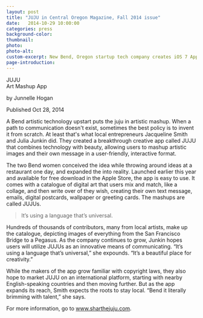 ```yaml
---
layout: post
title: "JUJU in Central Oregon Magazine, Fall 2014 issue"
date:   2014-10-29 10:00:00
categories: press
background-color: 
thumbnail: 
photo: 
photo-alt: 
custom-excerpt: New Bend, Oregon startup tech company creates iOS 7 App where a picture is worth a thousand words
page-introduction: 
---
```

JUJU<br>
Art Mashup App<br>

by Junnelle Hogan<br>

<p class="small">Published Oct 28, 2014</p>

A Bend artistic technology upstart puts the juju in artistic mashup. When a path to communication doesn't exist, sometimes the best policy is to invent it from scratch. At least that's what local entrepreneurs Jacqueline Smith and Julia Junkin did. They created a breakthrough creative app called JUJU that combines technology with beauty, allowing users to mashup artistic images and their own message in a user-friendly, interactive format. 

The two Bend women conceived the idea while throwing around ideas at a restaurant one day, and expanded the into reality. Launched earlier this year and available for free download in the Apple Store, the app is easy to use. It comes with a catalogue of digital art that users mix and match, like a collage, and then write over of they wish, creating their own text message, emails, digital postcards, wallpaper or greeting cards. The mashups are called JUJUs.

<blockquote class="pullquote">It’s using a language that’s universal.</blockquote>

Hundreds of thousands of contributors, many from local artists, make up the catalogue, depicting images of everything from the San Francisco Bridge to a Pegasus. As the company continues to grow, Junkin hopes users will utilize JUJUs as an innovative means of communicating. “It’s using a language that’s universal,” she expounds. “It’s a beautiful place for creativity.” 

While the makers of the app grow familiar with copyright laws, they also hope to market JUJU on an international platform, starting with nearby English-speaking countries and then moving further. But as the app expands its reach, Smith expects the roots to stay local. “Bend it literally brimming with talent,” she says. 

For more information, go to www.sharthejuju.com. 
